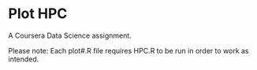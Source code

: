 # Plot HPC
A Coursera Data Science assignment.

Please note: Each plot#.R file requires HPC.R to be run in order to work as intended.
